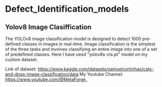 # Defect_Identification_models
## Yolov8 Image Clasiffication
The YOLOv8 image classification model is designed to detect 1000 pre-defined classes in images in real-time. Image classification is the simplest of the three tasks and involves classifying an entire image into one of a set of predefined classes.
Here I have uesd "yolov8s-cls.pt" model on my custom dataset.

Link of dataset: https://www.kaggle.com/datasets/samuelcortinhas/cats-and-dogs-image-classification/data
My Youtube Channel: https://www.youtube.com/@MetaForge_
